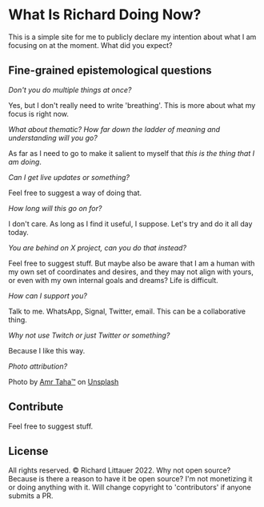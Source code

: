 # What Is Richard Doing Now?

This is a simple site for me to publicly declare my intention about what I am focusing on at the moment. What did you expect?

## Fine-grained epistemological questions

*Don't you do multiple things at once?*

Yes, but I don't really need to write 'breathing'. This is more about what my focus is right now.

*What about thematic? How far down the ladder of meaning and understanding will you go?*

As far as I need to go to make it salient to myself that _this is the thing that I am doing_.

*Can I get live updates or something?*

Feel free to suggest a way of doing that.

*How long will this go on for?*

I don't care. As long as I find it useful, I suppose. Let's try and do it all day today.

*You are behind on X project, can you do that instead?*

Feel free to suggest stuff. But maybe also be aware that I am a human with my own set of coordinates and desires, and they may not align with yours, or even with my own internal goals and dreams? Life is difficult.

*How can I support you?*

Talk to me. WhatsApp, Signal, Twitter, email. This can be a collaborative thing.

*Why not use Twitch or just Twitter or something?*

Because I like this way.

*Photo attribution?*

Photo by <a href="https://unsplash.com/@amr_taha?utm_source=unsplash&utm_medium=referral&utm_content=creditCopyText">Amr Taha™</a> on <a href="https://unsplash.com/?utm_source=unsplash&utm_medium=referral&utm_content=creditCopyText">Unsplash</a>

## Contribute

Feel free to suggest stuff.

## License

All rights reserved. © Richard Littauer 2022. Why not open source? Because is there a reason to have it be open source? I'm not monetizing it or doing anything with it. Will change copyright to 'contributors' if anyone submits a PR.
